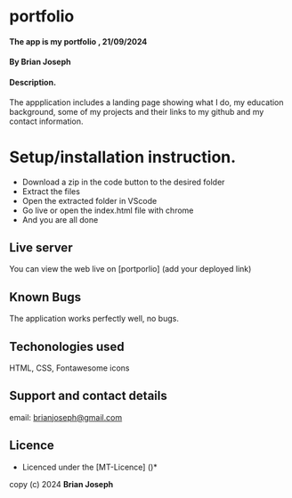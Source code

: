 # portfolio
#### The app is my portfolio , 21/09/2024
#### **By Brian Joseph**
#### Description.
The appplication includes a landing page showing what I do, my education background, some of my projects and their links to my github and my contact information.

# Setup/installation instruction.
* Download a zip in the code button to the desired folder
* Extract the files
* Open the extracted folder in VScode
* Go live or open the index.html file with chrome
* And you are all done

## Live server
You can view the web live on [portporlio] (add your deployed link)

## Known Bugs 
The application works perfectly well, no bugs.

## Techonologies used
HTML, CSS, Fontawesome icons

## Support and contact details
email: brianjoseph@gmail.com

## Licence
* Licenced under the [MT-Licence] ()*

copy (c) 2024 **Brian Joseph**